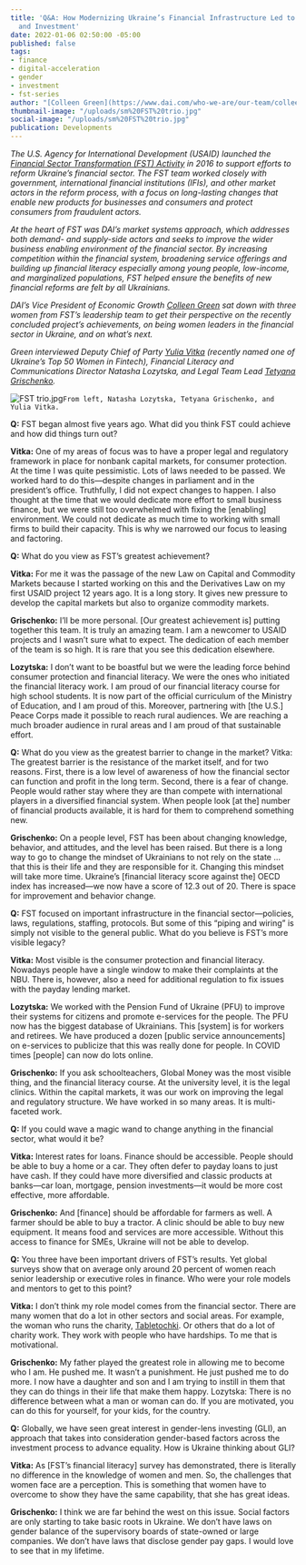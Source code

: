 ```yaml
---
title: 'Q&A: How Modernizing Ukraine’s Financial Infrastructure Led to More Inclusivity
  and Investment'
date: 2022-01-06 02:50:00 -05:00
published: false
tags:
- finance
- digital-acceleration
- gender
- investment
- fst-series
author: "[Colleen Green](https://www.dai.com/who-we-are/our-team/colleen-green)"
thumbnail-image: "/uploads/sm%20FST%20trio.jpg"
social-image: "/uploads/sm%20FST%20trio.jpg"
publication: Developments
---
```


*The U.S. Agency for International Development (USAID) launched the [Financial Sector Transformation (FST) Activity](https://www.dai.com/our-work/projects/ukraine-transforming-financial-sector-fst) in 2016 to support efforts to reform Ukraine’s financial sector. The FST team worked closely with government, international financial institutions (IFIs), and other market actors in the reform process, with a focus on long-lasting changes that enable new products for businesses and consumers and protect consumers from fraudulent actors.*

*At the heart of FST was DAI’s market systems approach, which addresses both demand- and supply-side actors and seeks to improve the wider business enabling environment of the financial sector. By increasing competition within the financial system, broadening service offerings and building up financial literacy especially among young people, low-income, and marginalized populations, FST helped ensure the benefits of new financial reforms are felt by all Ukrainians.*

*DAI’s Vice President of Economic Growth [Colleen Green](https://www.dai.com/who-we-are/our-team/colleen-green) sat down with three women from FST’s leadership team to get their perspective on the recently concluded project’s achievements, on being women leaders in the financial sector in Ukraine, and on what’s next.* 

*Green interviewed Deputy Chief of Party [Yulia Vitka](https://www.youtube.com/watch?v=QTDYIj0fwK0) (recently named one of Ukraine’s Top 50 Women in Fintech), Financial Literacy and Communications Director Natasha Lozytska, and Legal Team Lead [Tetyana Grischenko](https://www.linkedin.com/in/tetyanagrischenko/).*





![FST trio.jpg](/uploads/FST%20trio.jpg)`From left, Natasha Lozytska, Tetyana Grischenko, and Yulia Vitka.`
 
**Q:** FST began almost five years ago. What did you think FST could achieve and how did things turn out?

**Vitka:** One of my areas of focus was to have a proper legal and regulatory framework in place for nonbank capital markets, for consumer protection. At the time I was quite pessimistic. Lots of laws needed to be passed. We worked hard to do this—despite changes in parliament and in the president’s office. Truthfully, I did not expect changes to happen. I also thought at the time that we would dedicate more effort to small business finance, but we were still too overwhelmed with fixing the [enabling] environment. We could not dedicate as much time to working with small firms to build their capacity. This is why we narrowed our focus to leasing and factoring.

**Q:** What do you view as FST’s greatest achievement?

**Vitka:** For me it was the passage of the new Law on Capital and Commodity Markets because I started working on this and the Derivatives Law on my first USAID project 12 years ago. It is a long story. It gives new pressure to develop the capital markets but also to organize commodity markets.

**Grischenko:** I’ll be more personal. [Our greatest achievement is] putting together this team. It is truly an amazing team. I am a newcomer to USAID projects and I wasn’t sure what to expect. The dedication of each member of the team is so high. It is rare that you see this dedication elsewhere.
 
**Lozytska:** I don’t want to be boastful but we were the leading force behind consumer protection and financial literacy. We were the ones who initiated the financial literacy work. I am proud of our financial literacy course for high school students. It is now part of the official curriculum of the Ministry of Education, and I am proud of this. Moreover, partnering with [the U.S.] Peace Corps made it possible to reach rural audiences. We are reaching a much broader audience in rural areas and I am proud of that sustainable effort. 

**Q:** What do you view as the greatest barrier to change in the market?
Vitka: The greatest barrier is the resistance of the market itself, and for two reasons. First, there is a low level of awareness of how the financial sector can function and profit in the long term. Second, there is a fear of change. People would rather stay where they are than compete with international players in a diversified financial system. When people look [at the] number of financial products available, it is hard for them to comprehend something new. 

**Grischenko:** On a people level, FST has been about changing knowledge, behavior, and attitudes, and the level has been raised. But there is a long way to go to change the mindset of Ukrainians to not rely on the state … that this is their life and they are responsible for it. Changing this mindset will take more time. Ukraine’s [financial literacy score against the] OECD index has increased—we now have a score of 12.3 out of 20. There is space for improvement and behavior change.
 
**Q:** FST focused on important infrastructure in the financial sector—policies, laws, regulations, staffing, protocols. But some of this “piping and wiring” is simply not visible to the general public. What do you believe is FST’s more visible legacy?

**Vitka:** Most visible is the consumer protection and financial literacy. Nowadays people have a single window to make their complaints at the NBU. There is, however, also a need for additional regulation to fix issues with the payday lending market.  

**Lozytska:** We worked with the Pension Fund of Ukraine (PFU) to improve their systems for citizens and promote e-services for the people. The PFU now has the biggest database of Ukrainians. This [system] is for workers and retirees. We have produced a dozen [public service announcements] on e-services to publicize that this was really done for people. In COVID times [people] can now do lots online. 

**Grischenko:** If you ask schoolteachers, Global Money was the most visible thing, and the financial literacy course. At the university level, it is the legal clinics. Within the capital markets, it was our work on improving the legal and regulatory structure. We have worked in so many areas. It is multi-faceted work.

**Q:** If you could wave a magic wand to change anything in the financial sector, what would it be?

**Vitka:** Interest rates for loans. Finance should be accessible. People should be able to buy a home or a car. They often defer to payday loans to just have cash. If they could have more diversified and classic products at banks—car loan, mortgage, pension investments—it would be more cost effective, more affordable.

**Grischenko:** And [finance] should be affordable for farmers as well. A farmer should be able to buy a tractor. A clinic should be able to buy new equipment. It means food and services are more accessible. Without this access to finance for SMEs, Ukraine will not be able to develop.

**Q:** You three have been important drivers of FST’s results. Yet global surveys show that on average only around 20 percent of women reach senior leadership or executive roles in finance. Who were your role models and mentors to get to this point?

**Vitka:** I don’t think my role model comes from the financial sector. There are many women that do a lot in other sectors and social areas. For example, the woman who runs the charity, [Tabletochki](https://tabletochki.org/en/main-2/). Or others that do a lot of charity work. They work with people who have hardships. To me that is motivational.
 
**Grischenko:** My father played the greatest role in allowing me to become who I am. He pushed me. It wasn’t a punishment. He just pushed me to do more. I now have a daughter and son and I am trying to instill in them that they can do things in their life that make them happy. 
Lozytska: There is no difference between what a man or woman can do. If you are motivated, you can do this for yourself, for your kids, for the country. 

**Q:** Globally, we have seen great interest in gender-lens investing (GLI), an approach that takes into consideration gender-based factors across the investment process to advance equality. How is Ukraine thinking about GLI?

**Vitka:** As [FST’s financial literacy] survey has demonstrated, there is literally no difference in the knowledge of women and men. So, the challenges that women face are a perception. This is something that women have to overcome to show they have the same capability, that she has great ideas.

**Grischenko:** I think we are far behind the west on this issue. Social factors are only starting to take basic roots in Ukraine. We don’t have laws on gender balance of the supervisory boards of state-owned or large companies. We don’t have laws that disclose gender pay gaps. I would love to see that in my lifetime.